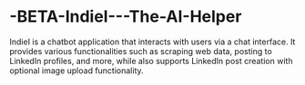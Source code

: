 # -BETA-IndieI---The-AI-Helper
IndieI is a chatbot application that interacts with users via a chat interface. It provides various functionalities such as scraping web data, posting to LinkedIn profiles, and more, while also supports LinkedIn post creation with optional image upload functionality.
